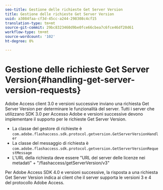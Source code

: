 ```yaml
---
seo-title: Gestione delle richieste Get Server Version
title: Gestione delle richieste Get Server Version
uuid: a3084faa-cf3d-45cc-a244-298308c4cf15
translation-type: tm+mt
source-git-commit: 29bc8323460d9be0fce66cbea7c6fce46df20d61
workflow-type: tm+mt
source-wordcount: '102'
ht-degree: 0%

---
```



# Gestione delle richieste Get Server Version{#handling-get-server-version-requests}

 Adobe Access client 3.0 e versioni successive inviano una richiesta Get Server Version per determinare le funzionalità del server. Tutti i server che utilizzano  SDK 3.0 per Accesso Adobe e versioni successive devono implementare il supporto per le richieste Get Server Version.

* La classe del gestore di richieste è `com.adobe.flashaccess.sdk.protocol.getversion.GetServerVersionHandler`
* La classe del messaggio di richiesta è `com.adobe.flashaccess.sdk.protocol.getversion.GetServerVersionRequestMessage`
* L’URL della richiesta deve essere &quot;URL del server delle licenze nei metadati&quot; + &quot;/flashaccess/getServerVersion/v3&quot;

Per  Adobe Access SDK 4.0 e versioni successive, la risposta a una richiesta Get Server Version indica ai client che il server supporta le versioni 3 e 4 del protocollo  Adobe Access.
